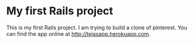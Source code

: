 # My first Rails project

This is my first Rails project. I am trying to build a clone of pinterest. You
can find the app online at http://tejasapp.herokuapp.com.